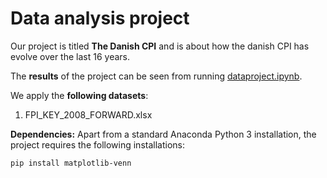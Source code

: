 # Data analysis project

Our project is titled **The Danish CPI** and is about how the danish CPI has evolve over the last 16 years.

The **results** of the project can be seen from running [dataproject.ipynb](dataproject.ipynb).

We apply the **following datasets**:

1. FPI_KEY_2008_FORWARD.xlsx 

**Dependencies:** Apart from a standard Anaconda Python 3 installation, the project requires the following installations:

``pip install matplotlib-venn``
